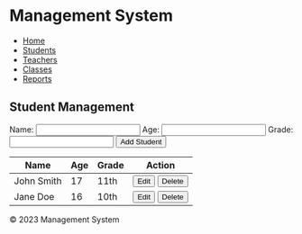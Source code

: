 <!DOCTYPE html>
<html>
<head>
	<title>Management System</title>
</head>
<body>
	<h1>Management System</h1>
	<nav>
		<ul>
			<li><a href="#">Home</a></li>
			<li><a href="#">Students</a></li>
			<li><a href="#">Teachers</a></li>
			<li><a href="#">Classes</a></li>
			<li><a href="#">Reports</a></li>
		</ul>
	</nav>
	<main>
		<h2>Student Management</h2>
		<form action="" method="post">
			<label for="name">Name:</label>
			<input type="text" id="name" name="name">
			<label for="age">Age:</label>
			<input type="number" id="age" name="age">
			<label for="grade">Grade:</label>
			<input type="text" id="grade" name="grade">
			<button type="submit">Add Student</button>
		</form>
		<table>
			<thead>
				<tr>
					<th>Name</th>
					<th>Age</th>
					<th>Grade</th>
					<th>Action</th>
				</tr>
			</thead>
			<tbody>
				<tr>
					<td>John Smith</td>
					<td>17</td>
					<td>11th</td>
					<td>
						<button>Edit</button>
						<button>Delete</button>
					</td>
				</tr>
				<tr>
					<td>Jane Doe</td>
					<td>16</td>
					<td>10th</td>
					<td>
						<button>Edit</button>
						<button>Delete</button>
					</td>
				</tr>
			</tbody>
		</table>
	</main>
	<footer>
		<p>&copy; 2023 Management System</p>
	</footer>
</body>
</html>
